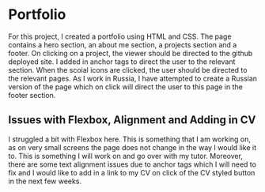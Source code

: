 # Portfolio

For this project, I created a portfolio using HTML and CSS. The page contains a hero section, an about me section, a projects section and a footer. On clicking on a project, the viewer should be directed to the github deployed site. I added in anchor tags to direct the user to the relevant section. When the scoial icons are clicked, the user should be directed to the relevant pages. As I work in Russia, I have attempted to create a Russian version of the page which on click will direct the user to this page in the footer section. 

## Issues with Flexbox, Alignment and Adding in CV

I struggled a bit with Flexbox here. This is something that I am working on, as on very small screens the page does not change in the way I would like it to. This is something I will work on and go over with my tutor. Moreover, there are some text alignment issues due to anchor tags which I will need to fix and I would like to add in a link to my CV on click of the CV styled button in the next few weeks. 



